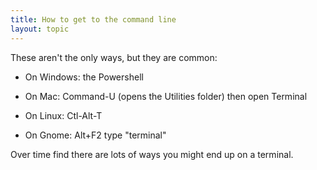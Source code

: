 ```yaml
---
title: How to get to the command line
layout: topic
---
```

These aren't the only ways, but they are common:

* On Windows: the Powershell

* On Mac: Command-U (opens the Utilities folder) then open Terminal

* On Linux: Ctl-Alt-T

* On Gnome: Alt+F2 type "terminal"

Over time find there are lots of ways you might end up on a terminal.